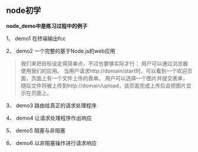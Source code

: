 ## node初学

__node_demo中是练习过程中的例子__

1、 demo1  在终端输出fcc

2、 demo2  一个完整的基于Node.js的web应用

> 我们来把目标设定得简单点，不过也要够实际才行：
>  用户可以通过浏览器使用我们的应用。
>  当用户请求http://domain/start时，可以看到一个欢迎页面，页面上有一个文件上传的表单。
>  用户可以选择一个图片并提交表单，随后文件将被上传到http://domain/upload，该页面完成上传后会把图片显示在页面上。


3、 demo3  路由给真正的请求处理程序

4、 demo4  让请求处理程序作出响应

5、 demo5  阻塞与非阻塞

6、 demo6  以非阻塞操作进行请求响应

